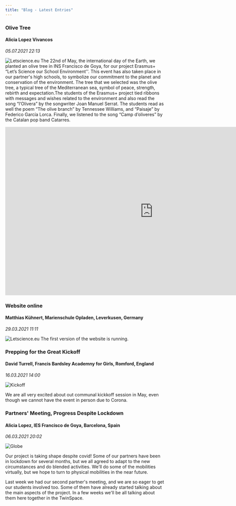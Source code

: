 ```yaml
---
title: "Blog - Latest Entries"
---
```


### Olive Tree

#### Alicia Lopez Vivancos

_05.07.2021 22:13_

![Letscience.eu](/OliveTree.jpeg)
The 22nd of May, the international day of the Earth, we planted an olive tree in INS Francisco de Goya, for our project Erasmus+ “Let’s Science our School Environment''. This event has also taken place in our partner's high schools, to symbolize our commitment to the planet and conservation of the environment. The tree that we selected was the olive tree, a typical tree of the Mediterranean sea, symbol of peace, strength, rebirth and expectation.The students of the Erasmus+ project tied ribbons with messages and wishes related to the environment and also read the song “l‘Olivera” by the songwriter Joan Manuel Serrat. The students read as well the poem “The olive branch” by Tennessee Williams, and “Paisaje” by Federico García Lorca. Finally, we listened to the song “Camp d’oliveres” by the Catalan pop band Catarres.

<iframe width="936" height="533" src="https://www.youtube.com/embed/QEUzpl043Kc" title="YouTube video player" frameborder="0" allow="accelerometer; autoplay; clipboard-write; encrypted-media; gyroscope; picture-in-picture" allowfullscreen></iframe>

### Website online

#### Matthias Kühnert, Marienschule Opladen, Leverkusen, Germany

_29.03.2021 11:11_

![Letscience.eu](/thumbnail.jpg)
The first version of the website is running.

### Prepping for the Great Kickoff

#### David Turrell, Francis Bardsley Academny for Girls, Romford, England

_16.03.2021 14:00_

![Kickoff](https://unsplash.com/photos/G1hIBdjQoAA/download?force=true&w=640)

We are all very excited about out communal kickkoff session in May, even though we cannot have the event in person due to Corona.

### Partners' Meeting, Progress Despite Lockdown

#### Alicia Lopez, IES Francisco de Goya, Barcelona, Spain

_06.03.2021 20:02_

![Globe](https://unsplash.com/photos/EgwhIBec0Ck/download?force=true&w=640)

Our project is taking shape despite covid! Some of our partners have been in lockdown for several months, but we all agreed to adapt to the new circumstances and do blended activities. We'll do some of the mobilities virtually, but we hope to turn to physical mobilities in the near future.

Last week we had our second partner's meeting, and we are so eager to get our students involved too. Some of them have already started talking about the main aspects of the project. In a few weeks we'll be all talking about them here together in the TwinSpace.
